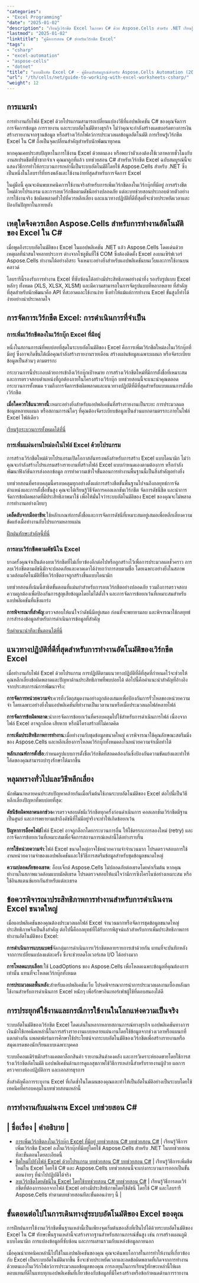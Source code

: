 ```yaml
---
"categories":
- "Excel Programming"
"date": "2025-01-02"
"description": "เรียนรู้เวิร์กชีต Excel ในภาษา C# ด้วย Aspose.Cells สำหรับ .NET เรียนรู้การเพิ่ม ลบ และจัดการไฟล์ Excel ด้วยโปรแกรม พร้อมตัวอย่างการใช้งานจริงและแนวทางปฏิบัติที่ดีที่สุด"
"lastmod": "2025-01-02"
"linktitle": "คู่มือการสอน C# สำหรับเวิร์กชีต Excel"
"tags":
- "csharp"
- "excel-automation"
- "aspose-cells"
- "dotnet"
"title": "แบบฝึกหัด Excel C# - คู่มือฉบับสมบูรณ์สำหรับ Aspose.Cells Automation (2025)"
"url": "/th/cells/net/guide-to-working-with-excel-worksheets-csharp/"
"weight": 12
---
```


## การแนะนำ

การทำงานกับไฟล์ Excel ด้วยโปรแกรมสามารถเปลี่ยนแปลงวิธีที่แอปพลิเคชัน C# ของคุณจัดการการจัดการข้อมูล การรายงาน และระบบอัตโนมัติทางธุรกิจ ไม่ว่าคุณจะกำลังสร้างแดชบอร์ดทางการเงิน สร้างรายงานจากฐานข้อมูล หรือสร้างเวิร์กโฟลว์การประมวลผลข้อมูลอัตโนมัติ การเรียนรู้เวิร์กชีต Excel ใน C# ถือเป็นจุดเปลี่ยนสำคัญสำหรับนักพัฒนาทุกคน

หากคุณเคยประสบปัญหาในการใช้งาน Excel ด้วยตนเอง หรือพบว่าตัวเองต้องใช้เวลาหลายชั่วโมงกับงานสเปรดชีตที่ซ้ำซากจำเจ คุณมาถูกที่แล้ว บทช่วยสอน C# สำหรับเวิร์กชีต Excel ฉบับสมบูรณ์นี้จะแสดงวิธีการทำให้กระบวนการเหล่านี้เป็นระบบอัตโนมัติโดยใช้ Aspose.Cells สำหรับ .NET ซึ่งเป็นหนึ่งในไลบรารีที่ทรงพลังและใช้งานง่ายที่สุดสำหรับการจัดการ Excel

ในคู่มือนี้ คุณจะค้นพบเทคนิคการใช้งานจริงสำหรับการเพิ่มเวิร์กชีตลงในเวิร์กบุ๊กที่มีอยู่ การสร้างชีตใหม่ด้วยโปรแกรม และการลบเวิร์กชีตตามดัชนีอย่างปลอดภัย แต่ละบทช่วยสอนประกอบด้วยตัวอย่างการใช้งานจริง ข้อผิดพลาดทั่วไปที่ควรหลีกเลี่ยง และแนวทางปฏิบัติที่ดีที่สุดที่จะช่วยประหยัดเวลาและป้องกันปัญหาในภายหลัง

## เหตุใดจึงควรเลือก Aspose.Cells สำหรับการทำงานอัตโนมัติของ Excel ใน C#

เมื่อพูดถึงระบบอัตโนมัติของ Excel ในแอปพลิเคชัน .NET แล้ว Aspose.Cells โดดเด่นด้วยเหตุผลที่น่าสนใจหลายประการ ต่างจากโซลูชันที่ใช้ COM ซึ่งต้องติดตั้ง Excel ลงบนเซิร์ฟเวอร์ Aspose.Cells ทำงานได้อย่างอิสระ จึงเหมาะอย่างยิ่งสำหรับแอปพลิเคชันบนเว็บและการใช้งานบนคลาวด์

ไลบรารีนี้รองรับการทำงาน Excel ที่ซับซ้อนได้อย่างมีประสิทธิภาพอย่างน่าทึ่ง รองรับรูปแบบ Excel หลักๆ ทั้งหมด (XLS, XLSX, XLSM) และมีความสามารถในการจัดรูปแบบที่หลากหลาย ที่สำคัญที่สุดสำหรับนักพัฒนาคือ API ที่สะอาดและใช้งานง่าย ซึ่งทำให้แม้แต่การทำงาน Excel ขั้นสูงก็ทำได้ง่ายอย่างน่าประหลาดใจ

## การจัดการเวิร์กชีต Excel: การดำเนินการที่จำเป็น

### การเพิ่มเวิร์กชีตลงในเวิร์กบุ๊ก Excel ที่มีอยู่

หนึ่งในสถานการณ์ที่พบบ่อยที่สุดในระบบอัตโนมัติของ Excel คือการเพิ่มเวิร์กชีตใหม่ลงในเวิร์กบุ๊กที่มีอยู่ ซึ่งอาจเกิดขึ้นได้เมื่อคุณกำลังสร้างรายงานรายเดือน สร้างแผ่นข้อมูลเฉพาะแผนก หรือจัดระเบียบข้อมูลเป็นส่วนๆ ตามตรรกะ

กระบวนการนี้ประกอบด้วยการเข้าถึงเวิร์กบุ๊กเป้าหมาย การสร้างเวิร์กชีตใหม่ที่มีการตั้งชื่อที่เหมาะสม และการตรวจสอบตำแหน่งที่ถูกต้องภายในโครงสร้างเวิร์กบุ๊ก บทช่วยสอนนี้จะแนะนำคุณตลอดกระบวนการทั้งหมด รวมถึงการจัดการข้อผิดพลาดและแนวทางปฏิบัติที่ดีที่สุดสำหรับแบบแผนการตั้งชื่อเวิร์กชีต

**เมื่อใดควรใช้แนวทางนี้**:เหมาะอย่างยิ่งสำหรับแอปพลิเคชันที่สร้างรายงานเป็นระยะ การประมวลผลข้อมูลหลายแผนก หรือสถานการณ์ใดๆ ที่คุณต้องจัดระเบียบข้อมูลเป็นส่วนแยกตามตรรกะภายในไฟล์ Excel ไฟล์เดียว

[เรียนรู้กระบวนการทั้งหมดได้ที่นี่](./adding-worksheet-to-existing-excel-workbook-csharp-tutorial/)

### การเพิ่มแผ่นงานใหม่ลงในไฟล์ Excel ด้วยโปรแกรม

การสร้างเวิร์กชีตใหม่ด้วยโปรแกรมเปิดโอกาสอันทรงพลังสำหรับการสร้าง Excel แบบไดนามิก ไม่ว่าคุณจะกำลังสร้างโปรแกรมสร้างรายงานที่สร้างไฟล์ Excel แบบกำหนดเองตามต้องการ หรือกำลังพัฒนาฟังก์ชันการส่งออกข้อมูล การทำความเข้าใจขั้นตอนการทำงานพื้นฐานนี้เป็นสิ่งสำคัญอย่างยิ่ง

บทช่วยสอนที่ครอบคลุมนี้ครอบคลุมทุกอย่างตั้งแต่การสร้างชีตขั้นพื้นฐานไปจนถึงกลยุทธ์การจัดตำแหน่งและการตั้งชื่อขั้นสูง คุณจะได้เรียนรู้วิธีจัดการคอลเลกชันเวิร์กชีต จัดการดัชนีชีต และนำการจัดการข้อผิดพลาดที่มีประสิทธิภาพมาใช้ เพื่อให้มั่นใจว่าระบบอัตโนมัติของ Excel ของคุณจะไม่พลาดการทำงานอย่างเงียบๆ

**เคล็ดลับจากมืออาชีพ**:ใช้หลักเกณฑ์การตั้งชื่อและการจัดการดัชนีที่เหมาะสมอยู่เสมอเพื่อหลีกเลี่ยงความขัดแย้งเมื่อทำงานกับโปรแกรมหลายแผ่น

[ฝึกฝนทักษะสำคัญนี้ที่นี่](./add-new-sheet-to-excel-file-csharp-tutorial/)

### การลบเวิร์กชีตตามดัชนีใน Excel

บางครั้งคุณจำเป็นต้องลบเวิร์กชีตที่ไม่เกี่ยวข้องอีกต่อไปหรือถูกสร้างไว้เพื่อการประมวลผลชั่วคราว การลบเวิร์กชีตตามดัชนีมักจะปลอดภัยและคาดเดาได้ง่ายกว่าการลบตามชื่อ โดยเฉพาะอย่างยิ่งในสภาพแวดล้อมอัตโนมัติที่ชื่อเวิร์กชีตอาจถูกสร้างขึ้นแบบไดนามิก

บทช่วยสอนที่เน้นนี้สาธิตขั้นตอนที่แม่นยำสำหรับการลบเวิร์กชีตอย่างปลอดภัย รวมถึงการตรวจสอบความถูกต้องเพื่อป้องกันการสูญเสียข้อมูลโดยไม่ได้ตั้งใจ และการจัดการข้อยกเว้นที่เหมาะสมสำหรับแอปพลิเคชันที่แข็งแกร่ง

**การพิจารณาที่สำคัญ**:ตรวจสอบให้แน่ใจว่าดัชนีมีอยู่เสมอ ก่อนที่จะพยายามลบ และพิจารณาใช้กลยุทธ์การสำรองข้อมูลสำหรับการดำเนินการข้อมูลที่สำคัญ

[รับคำแนะนำทีละขั้นตอนได้ที่นี่](./delete-worksheet-by-index-excel-csharp-tutorial/)

## แนวทางปฏิบัติที่ดีที่สุดสำหรับการทำงานอัตโนมัติของเวิร์กชีต Excel

เมื่อทำงานกับไฟล์ Excel ด้วยโปรแกรม การปฏิบัติตามแนวทางปฏิบัติที่ดีที่สุดที่กำหนดไว้จะช่วยให้คุณหลีกเลี่ยงข้อผิดพลาดและปัญหาด้านประสิทธิภาพที่พบบ่อยได้ ต่อไปนี้คือคำแนะนำสำคัญที่อ้างอิงจากประสบการณ์การพัฒนาจริง:

**การจัดการหน่วยความจำ**:ควรทิ้งวัตถุสมุดงานอย่างถูกต้องเสมอเพื่อป้องกันการรั่วไหลของหน่วยความจำ โดยเฉพาะอย่างยิ่งในแอปพลิเคชันที่ทำงานเป็นเวลานานหรือเมื่อประมวลผลไฟล์หลายไฟล์

**การจัดการข้อผิดพลาด**:นำการจัดการข้อยกเว้นที่ครอบคลุมไปใช้สำหรับการดำเนินการไฟล์ เนื่องจากไฟล์ Excel อาจถูกล็อค เสียหาย หรือมีโครงสร้างที่ไม่คาดคิด

**การเพิ่มประสิทธิภาพการทำงาน**:เมื่อทำงานกับชุดข้อมูลขนาดใหญ่ ควรพิจารณาใช้คุณลักษณะสตรีมมิ่งของ Aspose.Cells และหลีกเลี่ยงการโหลดเวิร์กบุ๊กทั้งหมดลงในหน่วยความจำเมื่อทำได้

**หลักเกณฑ์การตั้งชื่อ**:กำหนดรูปแบบการตั้งชื่อเวิร์กชีตที่สอดคล้องกันซึ่งป้องกันความขัดแย้งและทำให้โค้ดของคุณสามารถบำรุงรักษาได้มากขึ้น

## หลุมพรางทั่วไปและวิธีหลีกเลี่ยง

นักพัฒนาหลายคนประสบปัญหาคล้ายกันเมื่อเริ่มต้นใช้งานระบบอัตโนมัติของ Excel ต่อไปนี้เป็นวิธีหลีกเลี่ยงปัญหาที่พบบ่อยที่สุด:

**ดัชนีข้อผิดพลาดนอกช่วง**ควรตรวจสอบดัชนีเวิร์กชีตทุกครั้งก่อนดำเนินการ คอลเลกชันเวิร์กชีตมีฐานเป็นศูนย์ และการพยายามเข้าถึงดัชนีที่ไม่มีอยู่จริงจะทำให้เกิดข้อยกเว้น

**ปัญหาการล็อคไฟล์**ไฟล์ Excel อาจถูกล็อกโดยกระบวนการอื่น ให้ใช้ตรรกะการลองใหม่ (retry) และการจัดการข้อยกเว้นที่เหมาะสมเพื่อจัดการสถานการณ์เหล่านี้ได้อย่างราบรื่น

**การใช้หน่วยความจำ**:ไฟล์ Excel ขนาดใหญ่อาจใช้หน่วยความจำจำนวนมาก โปรดตรวจสอบการใช้งานหน่วยความจำของแอปพลิเคชันและใช้วิธีการสตรีมข้อมูลสำหรับชุดข้อมูลขนาดใหญ่

**ความปลอดภัยของเธรด**: อ็อบเจ็กต์ Aspose.Cells ไม่ปลอดภัยต่อเธรดโดยค่าเริ่มต้น หากคุณทำงานในสภาพแวดล้อมแบบมัลติเธรด โปรดตรวจสอบให้แน่ใจว่ามีการซิงโครไนซ์อย่างเหมาะสม หรือใช้อินสแตนซ์แยกกันสำหรับแต่ละเธรด

## ข้อควรพิจารณาประสิทธิภาพการทำงานสำหรับการดำเนินงาน Excel ขนาดใหญ่

เมื่อแอปพลิเคชันของคุณต้องประมวลผลไฟล์ Excel จำนวนมากหรือจัดการชุดข้อมูลขนาดใหญ่ ประสิทธิภาพจึงเป็นสิ่งสำคัญ ต่อไปนี้คือกลยุทธ์ที่ได้รับการพิสูจน์แล้วสำหรับการเพิ่มประสิทธิภาพการทำงานอัตโนมัติของ Excel:

**การดำเนินการแบบแบตช์**จัดกลุ่มการดำเนินการเวิร์กชีตหลายรายการเข้าด้วยกัน แทนที่จะบันทึกหลังจากการเปลี่ยนแปลงแต่ละครั้ง ซึ่งจะช่วยลดโอเวอร์เฮด I/O ได้อย่างมาก

**การโหลดแบบเลือก**:ใช้ LoadOptions ของ Aspose.Cells เพื่อโหลดเฉพาะข้อมูลที่คุณต้องการเท่านั้น แทนที่จะโหลดเวิร์กบุ๊กทั้งหมด

**การประมวลผลพื้นหลัง**:สำหรับแอปพลิเคชันเว็บ โปรดพิจารณาการนำการประมวลผลงานเบื้องหลังมาใช้งานสำหรับการดำเนินการ Excel หนักๆ เพื่อรักษาอินเทอร์เฟซผู้ใช้ที่ตอบสนองได้ดี

## การประยุกต์ใช้งานและกรณีการใช้งานในโลกแห่งความเป็นจริง

ระบบอัตโนมัติของเวิร์กชีต Excel โดดเด่นในหลากหลายสถานการณ์ทางธุรกิจ แอปพลิเคชันทางการเงินมักใช้เทคนิคเหล่านี้ในการสร้างรายงานแบบหลายแผ่นงานโดยใช้ข้อมูลจากช่วงเวลาหรือแผนกที่แตกต่างกัน แพลตฟอร์มการศึกษาใช้ประโยชน์จากระบบอัตโนมัติของเวิร์กชีตเพื่อสร้างรายงานหรือสมุดเกรดของนักเรียนแบบเฉพาะบุคคล

ระบบอีคอมเมิร์ซมักสร้างแคตตาล็อกสินค้า รายงานสินค้าคงคลัง และการวิเคราะห์ยอดขายโดยใช้การสร้างเวิร์กชีตอัตโนมัติ แอปพลิเคชันด้านการดูแลสุขภาพใช้วิธีการเหล่านี้สำหรับรายงานผู้ป่วย ผลการตรวจทางห้องปฏิบัติการ และเอกสารธุรการ

สิ่งสำคัญคือการระบุงาน Excel ที่เกิดซ้ำในโดเมนของคุณและทำให้เป็นอัตโนมัติอย่างเป็นระบบโดยใช้เทคนิคที่ครอบคลุมในบทช่วยสอนเหล่านี้

## การทำงานกับแผ่นงาน Excel บทช่วยสอน C#

| ชื่อเรื่อง | คำอธิบาย |
- 
- [การเพิ่มเวิร์กชีตลงในเวิร์กบุ๊ก Excel ที่มีอยู่ บทช่วยสอน C# บทช่วยสอน C#](./adding-worksheet-to-existing-excel-workbook-csharp-tutorial/) | เรียนรู้วิธีการเพิ่มเวิร์กชีต Excel ลงในเวิร์กบุ๊กที่มีอยู่โดยใช้ Aspose.Cells สำหรับ .NET ในบทช่วยสอนทีละขั้นตอนโดยละเอียดนี้  
- [ชีตใหม่ไปยังไฟล์ Excel ด้วยโปรแกรม บทช่วยสอน C# บทช่วยสอน C#](./add-new-sheet-to-excel-file-csharp-tutorial/) | เรียนรู้วิธีการเพิ่มชีตใหม่ใน Excel โดยใช้ C# และ Aspose.Cells บทช่วยสอนนี้จะแบ่งกระบวนการออกเป็นขั้นตอนง่ายๆ ที่นำไปปฏิบัติได้จริง  
- [ลบเวิร์กชีตโดยดัชนีใน Excel โดยใช้บทช่วยสอน C# บทช่วยสอน C#](./delete-worksheet-by-index-excel-csharp-tutorial/) | เรียนรู้วิธีการลบเวิร์กชีตที่ต้องการออกจากไฟล์ Excel อย่างมีประสิทธิภาพโดยใช้ดัชนี โดยใช้ C# และไลบรารี Aspose.Cells ทำตามบทช่วยสอนทีละขั้นตอนง่ายๆ นี้ |

## ขั้นตอนต่อไปในการเดินทางสู่ระบบอัตโนมัติของ Excel ของคุณ

การฝึกฝนการใช้งานเวิร์กชีตพื้นฐานเหล่านี้เป็นเพียงจุดเริ่มต้นของสิ่งที่เป็นไปได้ด้วยระบบอัตโนมัติของ Excel ใน C# ทักษะพื้นฐานเหล่านี้จะสร้างรากฐานสำหรับสถานการณ์ขั้นสูง เช่น การสร้างแผนภูมิแบบไดนามิก การแปลงข้อมูลที่ซับซ้อน และการผสานรวมกับแหล่งข้อมูลภายนอก

เมื่อคุณนำเทคนิคเหล่านี้ไปใช้ในแอปพลิเคชันของคุณ คุณจะค้นพบโอกาสในการทำให้งานที่เกี่ยวข้องกับ Excel เป็นระบบอัตโนมัติมากขึ้น ซึ่งจะช่วยประหยัดเวลาและลดข้อผิดพลาดที่เกิดจากการทำงานด้วยตนเองในเวิร์กโฟลว์การประมวลผลข้อมูลของคุณ การลงทุนในการเรียนรู้ทักษะเหล่านี้ให้ผลตอบแทนที่ดีในแทบทุกแอปพลิเคชันที่เกี่ยวข้องกับข้อมูลที่มีโครงสร้างหรือข้อกำหนดด้านการรายงาน